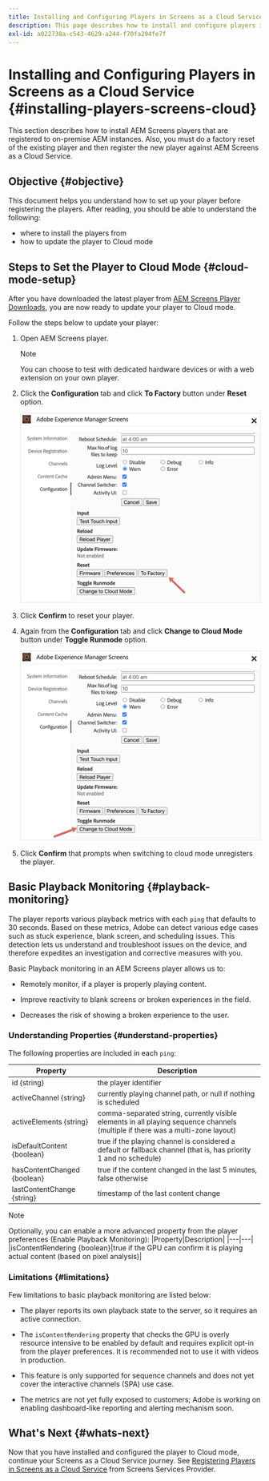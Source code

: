 ```yaml
---
title: Installing and Configuring Players in Screens as a Cloud Service
description: This page describes how to install and configure players in Screens as a Cloud Service.
exl-id: a022738a-c543-4629-a244-f70fa294fe7f
---
```

# Installing and Configuring Players in Screens as a Cloud Service {#installing-players-screens-cloud}

This section describes how to install AEM Screens players that are registered to on-premise AEM instances. Also, you must do a factory reset of the existing player and then register the new player against AEM Screens as a Cloud Service.

## Objective {#objective}

This document helps you understand how to set up your player before registering the players. After reading, you should be able to understand the following:

* where to install the players from
* how to update the player to Cloud mode

## Steps to Set the Player to Cloud Mode {#cloud-mode-setup}

After you have downloaded the latest player from [AEM Screens Player Downloads](https://download.macromedia.com/screens/), you are now ready to update your player to Cloud mode.

Follow the steps below to update your player:

1. Open AEM Screens player.

   >[!NOTE]
   >You can choose to test with dedicated hardware devices or with a web extension on your own player.

1. Click the **Configuration** tab and click **To Factory** button under **Reset** option.

   ![image](/help/screens-cloud/assets/player/installplayer-2.png)

1. Click **Confirm** to reset your player.

1. Again from the **Configuration** tab and click **Change to Cloud Mode** button under **Toggle Runmode** option.

   ![image](/help/screens-cloud/assets/player/installplayer-1.png)

1. Click **Confirm** that prompts when switching to cloud mode unregisters the player.

## Basic Playback Monitoring {#playback-monitoring}

The player reports various playback metrics with each `ping` that defaults to 30 seconds. Based on these metrics, Adobe can detect various edge cases such as stuck experience, blank screen, and scheduling issues. This detection lets us understand and troubleshoot issues on the device, and therefore expedites an investigation and corrective measures with you.

Basic Playback monitoring in an AEM Screens player allows us to:

* Remotely monitor, if a player is properly playing content.

* Improve reactivity to blank screens or broken experiences in the field.

* Decreases the risk of showing a broken experience to the user.

### Understanding Properties {#understand-properties}

The following properties are included in each `ping`:

|Property|Description|
|---|---|
|id {string}|the player identifier|
|activeChannel {string}|currently playing channel path, or null if nothing is scheduled|
|activeElements {string}|comma-separated string, currently visible elements in all playing sequence channels (multiple if there was a multi-zone layout)|
|isDefaultContent {boolean}|true if the playing channel is considered a default or fallback channel (that is, has priority 1 and no schedule)|
|hasContentChanged {boolean}|true if the content changed in the last 5 minutes, false otherwise|
|lastContentChange {string}|timestamp of the last content change|

>[!NOTE]
>Optionally, you can enable a more advanced property from the player preferences (Enable Playback Monitoring):
>|Property|Description|
>|---|---|
>|isContentRendering {boolean}|true if the GPU can confirm it is playing actual content (based on pixel analysis)|

### Limitations {#limitations}

Few limitations to basic playback monitoring are listed below:

* The player reports its own playback state to the server, so it requires an active connection.

* The `isContentRendering` property that checks the GPU is overly resource intensive to be enabled by default and requires explicit opt-in from the player preferences. It is recommended not to use it with videos in production.

* This feature is only supported for sequence channels and does not yet cover the interactive channels (SPA) use case.

* The metrics are not yet fully exposed to customers; Adobe is working on enabling dashboard-like reporting and alerting mechanism soon.

## What's Next {#whats-next}

Now that you have installed and configured the player to Cloud mode, continue your Screens as a Cloud Service journey. See [Registering Players in Screens as a Cloud Service](/help/screens-cloud/managing-players-registration/registering-players-screens-cloud.md) from Screens Services Provider.
